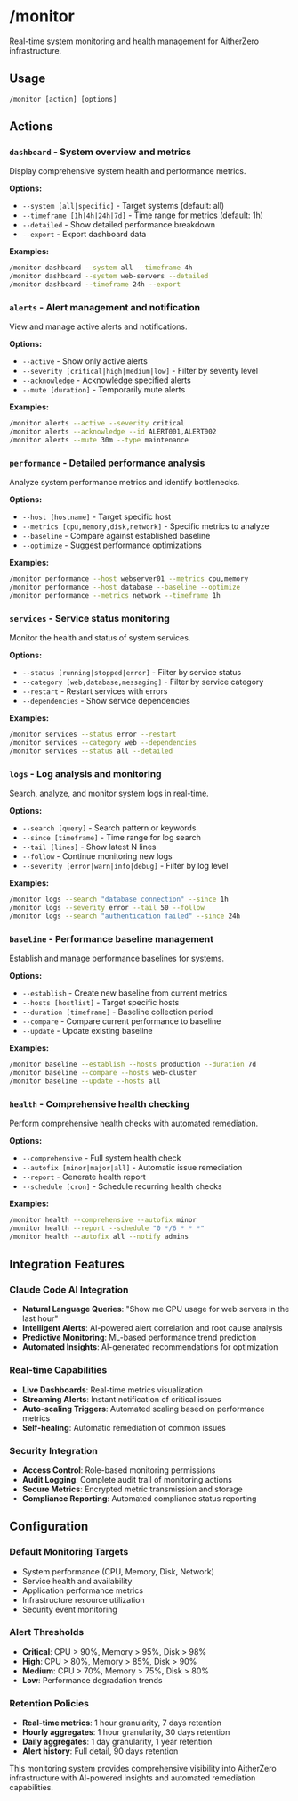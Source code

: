 # /monitor

Real-time system monitoring and health management for AitherZero infrastructure.

## Usage
```
/monitor [action] [options]
```

## Actions

### `dashboard` - System overview and metrics
Display comprehensive system health and performance metrics.

**Options:**
- `--system [all|specific]` - Target systems (default: all)
- `--timeframe [1h|4h|24h|7d]` - Time range for metrics (default: 1h)
- `--detailed` - Show detailed performance breakdown
- `--export` - Export dashboard data

**Examples:**
```bash
/monitor dashboard --system all --timeframe 4h
/monitor dashboard --system web-servers --detailed
/monitor dashboard --timeframe 24h --export
```

### `alerts` - Alert management and notification
View and manage active alerts and notifications.

**Options:**
- `--active` - Show only active alerts
- `--severity [critical|high|medium|low]` - Filter by severity level
- `--acknowledge` - Acknowledge specified alerts
- `--mute [duration]` - Temporarily mute alerts

**Examples:**
```bash
/monitor alerts --active --severity critical
/monitor alerts --acknowledge --id ALERT001,ALERT002
/monitor alerts --mute 30m --type maintenance
```

### `performance` - Detailed performance analysis
Analyze system performance metrics and identify bottlenecks.

**Options:**
- `--host [hostname]` - Target specific host
- `--metrics [cpu,memory,disk,network]` - Specific metrics to analyze
- `--baseline` - Compare against established baseline
- `--optimize` - Suggest performance optimizations

**Examples:**
```bash
/monitor performance --host webserver01 --metrics cpu,memory
/monitor performance --host database --baseline --optimize
/monitor performance --metrics network --timeframe 1h
```

### `services` - Service status monitoring
Monitor the health and status of system services.

**Options:**
- `--status [running|stopped|error]` - Filter by service status
- `--category [web,database,messaging]` - Filter by service category
- `--restart` - Restart services with errors
- `--dependencies` - Show service dependencies

**Examples:**
```bash
/monitor services --status error --restart
/monitor services --category web --dependencies
/monitor services --status all --detailed
```

### `logs` - Log analysis and monitoring
Search, analyze, and monitor system logs in real-time.

**Options:**
- `--search [query]` - Search pattern or keywords
- `--since [timeframe]` - Time range for log search
- `--tail [lines]` - Show latest N lines
- `--follow` - Continue monitoring new logs
- `--severity [error|warn|info|debug]` - Filter by log level

**Examples:**
```bash
/monitor logs --search "database connection" --since 1h
/monitor logs --severity error --tail 50 --follow
/monitor logs --search "authentication failed" --since 24h
```

### `baseline` - Performance baseline management
Establish and manage performance baselines for systems.

**Options:**
- `--establish` - Create new baseline from current metrics
- `--hosts [hostlist]` - Target specific hosts
- `--duration [timeframe]` - Baseline collection period
- `--compare` - Compare current performance to baseline
- `--update` - Update existing baseline

**Examples:**
```bash
/monitor baseline --establish --hosts production --duration 7d
/monitor baseline --compare --hosts web-cluster
/monitor baseline --update --hosts all
```

### `health` - Comprehensive health checking
Perform comprehensive health checks with automated remediation.

**Options:**
- `--comprehensive` - Full system health check
- `--autofix [minor|major|all]` - Automatic issue remediation
- `--report` - Generate health report
- `--schedule [cron]` - Schedule recurring health checks

**Examples:**
```bash
/monitor health --comprehensive --autofix minor
/monitor health --report --schedule "0 */6 * * *"
/monitor health --autofix all --notify admins
```

## Integration Features

### Claude Code AI Integration
- **Natural Language Queries**: "Show me CPU usage for web servers in the last hour"
- **Intelligent Alerts**: AI-powered alert correlation and root cause analysis
- **Predictive Monitoring**: ML-based performance trend prediction
- **Automated Insights**: AI-generated recommendations for optimization

### Real-time Capabilities
- **Live Dashboards**: Real-time metrics visualization
- **Streaming Alerts**: Instant notification of critical issues
- **Auto-scaling Triggers**: Automated scaling based on performance metrics
- **Self-healing**: Automatic remediation of common issues

### Security Integration
- **Access Control**: Role-based monitoring permissions
- **Audit Logging**: Complete audit trail of monitoring actions
- **Secure Metrics**: Encrypted metric transmission and storage
- **Compliance Reporting**: Automated compliance status reporting

## Configuration

### Default Monitoring Targets
- System performance (CPU, Memory, Disk, Network)
- Service health and availability
- Application performance metrics
- Infrastructure resource utilization
- Security event monitoring

### Alert Thresholds
- **Critical**: CPU > 90%, Memory > 95%, Disk > 98%
- **High**: CPU > 80%, Memory > 85%, Disk > 90%
- **Medium**: CPU > 70%, Memory > 75%, Disk > 80%
- **Low**: Performance degradation trends

### Retention Policies
- **Real-time metrics**: 1 hour granularity, 7 days retention
- **Hourly aggregates**: 1 hour granularity, 30 days retention
- **Daily aggregates**: 1 day granularity, 1 year retention
- **Alert history**: Full detail, 90 days retention

This monitoring system provides comprehensive visibility into AitherZero infrastructure with AI-powered insights and automated remediation capabilities.